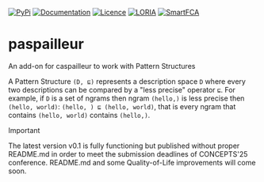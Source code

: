 [![PyPi](https://img.shields.io/pypi/v/paspailleur)](https://pypi.org/project/paspailleur)
[![Documentation](https://img.shields.io/github/actions/workflow/status/smartFCA/paspailleur/documentation.yml?logo=github&label=Documentation)](https://smartfca.github.io/paspailleur)
[![Licence](https://img.shields.io/github/license/EgorDudyrev/FCApy)](https://github.com/EgorDudyrev/paspailleur/blob/main/LICENSE)
[![LORIA](https://img.shields.io/badge/Made_in-LORIA-61acdf)](https://www.loria.fr/)
[![SmartFCA](https://img.shields.io/badge/Funded_by-SmartFCA-537cbb)](https://www.smartfca.org)


# paspailleur
An add-on for caspailleur to work with Pattern Structures

A Pattern Structure `(D, ⊑)` represents a description space `D`
where every two descriptions can be compared by a "less precise" operator `⊑`.
For example, if `D` is a set of ngrams then ngram `(hello,)` is less precise then `(hello, world)`: `(hello, ) ⊑ (hello, world)`,
that is every ngram that contains `(hello, world)` contains `(hello,)`.


> [!IMPORTANT]
> The latest version v0.1 is fully functioning but published without proper README.md in order to meet the submission deadlines of CONCEPTS'25 conference.
> README.md and some Quality-of-Life improvements will come soon.
